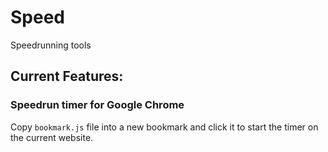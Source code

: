 # Speed
Speedrunning tools

## Current Features:
### Speedrun timer for Google Chrome
Copy `bookmark.js` file into a new bookmark and click it to start the timer on the current website.
